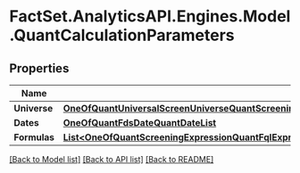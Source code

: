 # FactSet.AnalyticsAPI.Engines.Model.QuantCalculationParameters

## Properties

Name | Type | Description | Notes
------------ | ------------- | ------------- | -------------
**Universe** | [**OneOfQuantUniversalScreenUniverseQuantScreeningExpressionUniverseQuantIdentifierUniverse**](OneOfQuantUniversalScreenUniverseQuantScreeningExpressionUniverseQuantIdentifierUniverse.md) |  | [optional] 
**Dates** | [**OneOfQuantFdsDateQuantDateList**](OneOfQuantFdsDateQuantDateList.md) |  | [optional] 
**Formulas** | [**List&lt;OneOfQuantScreeningExpressionQuantFqlExpressionQuantUniversalScreenParameterQuantAllUniversalScreenParameters&gt;**](OneOfQuantScreeningExpressionQuantFqlExpressionQuantUniversalScreenParameterQuantAllUniversalScreenParameters.md) |  | [optional] 

[[Back to Model list]](../README.md#documentation-for-models) [[Back to API list]](../README.md#documentation-for-api-endpoints) [[Back to README]](../README.md)

